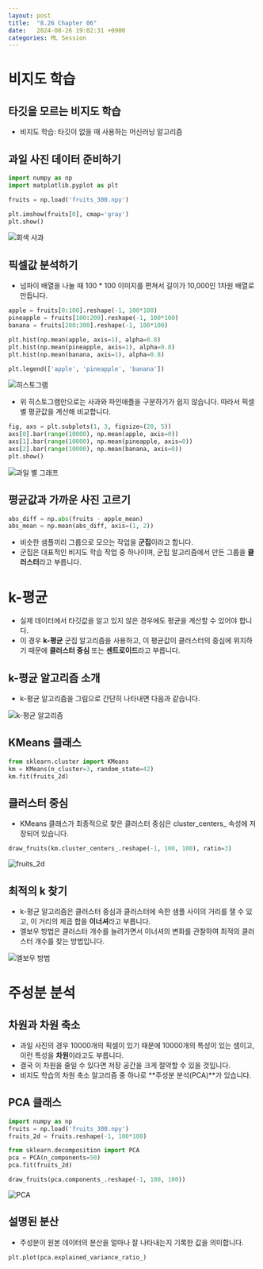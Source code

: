 ```yaml
---
layout: post
title:  "8.26 Chapter 06"
date:   2024-08-26 19:02:31 +0900
categories: ML Session
---
```


# 비지도 학습

## 타깃을 모르는 비지도 학습
* 비지도 학습: 타깃이 없을 때 사용하는 머신러닝 알고리즘

## 과일 사진 데이터 준비하기
```python
import numpy as np
import matplotlib.pyplot as plt

fruits = np.load('fruits_300.npy')

plt.imshow(fruits[0], cmap='gray')
plt.show()
```

![회색 사과](/assets/img/sample/24.png)

## 픽셀값 분석하기
* 넘파이 배열을 나눌 때 100 * 100 이미지를 편쳐서 길이가 10,000인 1차원 배열로 만듭니다.

```python
apple = fruits[0:100].reshape(-1, 100*100)
pineapple = fruits[100:200].reshape(-1, 100*100)
banana = fruits[200:300].reshape(-1, 100*100)

plt.hist(np.mean(apple, axis=1), alpha=0.8)
plt.hist(np.mean(pineapple, axis=1), alpha=0.8)
plt.hist(np.mean(banana, axis=1), alpha=0.8)

plt.legend(['apple', 'pineapple', 'banana'])
```

![히스토그램](/assets/img/sample/25.png)

* 위 히스토그램만으로는 사과와 파인애플을 구분하기가 쉽지 않습니다. 따라서 픽셀별 평균값을 계산해 비교합니다.

```python
fig, axs = plt.subplots(1, 3, figsize=(20, 5))
axs[0].bar(range(10000), np.mean(apple, axis=0))
axs[1].bar(range(10000), np.mean(pineapple, axis=0))
axs[2].bar(range(10000), np.mean(banana, axis=0))
plt.show()
```

![과일 별 그래프](/assets/img/sample/26.png)

## 평균값과 가까운 사진 고르기

```python
abs_diff = np.abs(fruits - apple_mean)
abs_mean = np.mean(abs_diff, axis=(1, 2))
```

* 비슷한 샘플끼리 그룹으로 모으는 작업을 **군집**이라고 합니다.
* 군집은 대표적인 비지도 학습 작업 중 하나이며, 군집 알고리즘에서 만든 그룹을 **클러스터**라고 부릅니다.

# k-평균
* 실제 데이터에서 타깃값을 알고 있지 않은 경우에도 평균을 계산할 수 있어야 합니다.
* 이 경우 **k-평균** 군집 알고리즘을 사용하고, 이 평균값이 클러스터의 중심에 위치하기 때문에 **클러스터 중심** 또는 **센트로이드**라고 부릅니다.

## k-평균 알고리즘 소개
* k-평균 알고리즘을 그림으로 간단히 나타내면 다음과 같습니다.

![k-평균 알고리즘](/assets/img/sample/27.png)

## KMeans 클래스
```python
from sklearn.cluster import KMeans
km = KMeans(n_cluster=3, random_state=42)
km.fit(fruits_2d)
```

## 클러스터 중심
* KMeans 클래스가 최종적으로 찾은 클러스터 중심은 cluster_centers_ 속성에 저장되어 있습니다.

```python
draw_fruits(km.cluster_centers_.reshape(-1, 100, 100), ratio=3)
```

![fruits_2d](/assets/img/sample/28.png)

## 최적의 k 찾기
* k-평균 알고리즘은 클러스터 중심과 클러스터에 속한 샘플 사이의 거리를 잴 수 있고, 이 거리의 제곱 합을 **이너셔**라고 부릅니다.
* 엘보우 방법은 클러스터 개수를 늘려가면서 이너셔의 변화를 관찰하여 최적의 클러스터 개수를 찾는 방법입니다.

![엘보우 방법](/assets/img/sample/29.png)

# 주성분 분석

## 차원과 차원 축소
* 과일 사진의 경우 10000개의 픽셀이 있기 때문에 10000개의 특성이 있는 셈이고, 이런 특성을 **차원**이라고도 부릅니다.
* 결국 이 차원을 줄일 수 있다면 저장 공간을 크게 절약할 수 있을 것입니다.
* 비지도 학습의 차원 축소 알고리즘 중 하나로 **주성분 분석(PCA)**가 있습니다.

## PCA 클래스 
```python
import numpy as np
fruits = np.load('fruits_300.npy')
fruits_2d = fruits.reshape(-1, 100*100)

from sklearn.decomposition import PCA
pca = PCA(n_components=50)
pca.fit(fruits_2d)

draw_fruits(pca.components_.reshape(-1, 100, 100))
```

![PCA](/assets/img/sample/30.png)

## 설명된 분산
* 주성분이 원본 데이터의 분산을 얼마나 잘 나타내는지 기록한 값을 의미합니다.

```python
plt.plot(pca.explained_variance_ratio_)
```